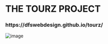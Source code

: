 # THE TOURZ PROJECT

<h3>https://dfswebdesign.github.io/tourz/</h3>

![image](https://user-images.githubusercontent.com/73851641/113465035-1c8edb80-93ff-11eb-8088-a709d0de3a3c.png)

